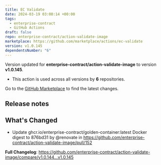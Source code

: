 ```yaml
---
title: EC Validate
date: 2024-03-19 03:08:14 +00:00
tags:
  - enterprise-contract
  - GitHub Actions
draft: false
repo: enterprise-contract/action-validate-image
marketplace: https://github.com/marketplace/actions/ec-validate
version: v1.0.145
dependentsNumber: "6"
---
```



Version updated for **enterprise-contract/action-validate-image** to version **v1.0.145**.
- This action is used across all versions by **6** repositories.

Go to the [GitHub Marketplace](https://github.com/marketplace/actions/ec-validate) to find the latest changes.

## Release notes

## What's Changed
* Update ghcr.io/enterprise-contract/golden-container:latest Docker digest to 876bd31 by @renovate in https://github.com/enterprise-contract/action-validate-image/pull/152


**Full Changelog**: https://github.com/enterprise-contract/action-validate-image/compare/v1.0.144...v1.0.145
